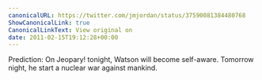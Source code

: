 ```yaml
---
canonicalURL: https://twitter.com/jmjordan/status/37590081384480768
ShowCanonicalLink: true
CanonicalLinkText: View original on
date: 2011-02-15T19:12:28+00:00
---
```

Prediction: On Jeopary! tonight, Watson will become self-aware. Tomorrow night, he start a nuclear war against mankind.